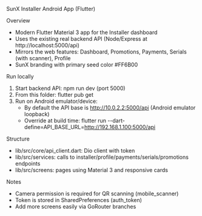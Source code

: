 SunX Installer Android App (Flutter)

Overview
- Modern Flutter Material 3 app for the Installer dashboard
- Uses the existing real backend API (Node/Express at http://localhost:5000/api)
- Mirrors the web features: Dashboard, Promotions, Payments, Serials (with scanner), Profile
- SunX branding with primary seed color #FF6B00

Run locally
1) Start backend API: npm run dev (port 5000)
2) From this folder: flutter pub get
3) Run on Android emulator/device: 
   - By default the API base is http://10.0.2.2:5000/api (Android emulator loopback)
   - Override at build time: flutter run --dart-define=API_BASE_URL=http://192.168.1.100:5000/api

Structure
- lib/src/core/api_client.dart: Dio client with token
- lib/src/services: calls to installer/profile/payments/serials/promotions endpoints
- lib/src/screens: pages using Material 3 and responsive cards

Notes
- Camera permission is required for QR scanning (mobile_scanner)
- Token is stored in SharedPreferences (auth_token)
- Add more screens easily via GoRouter branches

